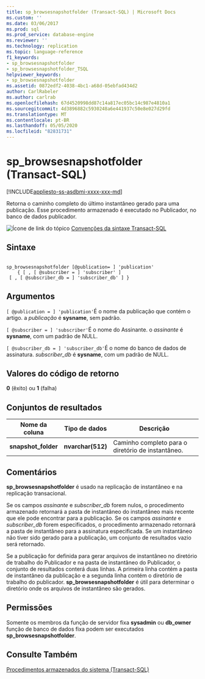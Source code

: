 ```yaml
---
title: sp_browsesnapshotfolder (Transact-SQL) | Microsoft Docs
ms.custom: ''
ms.date: 03/06/2017
ms.prod: sql
ms.prod_service: database-engine
ms.reviewer: ''
ms.technology: replication
ms.topic: language-reference
f1_keywords:
- sp_browsesnapshotfolder
- sp_browsesnapshotfolder_TSQL
helpviewer_keywords:
- sp_browsesnapshotfolder
ms.assetid: 0872edf2-4038-4bc1-a68d-05ebfad434d2
author: CarlRabeler
ms.author: carlrab
ms.openlocfilehash: 67d4520998dd87c14a817ec05bc14c987e4810a1
ms.sourcegitcommit: 4d3896882c5930248a6e441937c50e8e027d29fd
ms.translationtype: MT
ms.contentlocale: pt-BR
ms.lasthandoff: 05/05/2020
ms.locfileid: "82831731"
---
```

# <a name="sp_browsesnapshotfolder-transact-sql"></a>sp_browsesnapshotfolder (Transact-SQL)
[!INCLUDE[appliesto-ss-asdbmi-xxxx-xxx-md](../../includes/appliesto-ss-asdbmi-xxxx-xxx-md.md)]

  Retorna o caminho completo do último instantâneo gerado para uma publicação. Esse procedimento armazenado é executado no Publicador, no banco de dados publicador.  
  
 ![Ícone de link do tópico](../../database-engine/configure-windows/media/topic-link.gif "Ícone de link do tópico") [Convenções da sintaxe Transact-SQL](../../t-sql/language-elements/transact-sql-syntax-conventions-transact-sql.md)  
  
## <a name="syntax"></a>Sintaxe  
  
```  
  
sp_browsesnapshotfolder [@publication= ] 'publication'  
    { [ , [ @subscriber = ] 'subscriber' ]  
 [ , [ @subscriber_db = ] 'subscriber_db' ] }  
```  
  
## <a name="arguments"></a>Argumentos  
`[ @publication = ] 'publication'`É o nome da publicação que contém o artigo. a *publicação* é **sysname**, sem padrão.  
  
`[ @subscriber = ] 'subscriber'`É o nome do Assinante. o *assinante* é **sysname**, com um padrão de NULL.  
  
`[ @subscriber_db = ] 'subscriber_db'`É o nome do banco de dados de assinatura. *subscriber_db* é **sysname**, com um padrão de NULL.  
  
## <a name="return-code-values"></a>Valores do código de retorno  
 **0** (êxito) ou **1** (falha)  
  
## <a name="result-sets"></a>Conjuntos de resultados  
  
|Nome da coluna|Tipo de dados|Descrição|  
|-----------------|---------------|-----------------|  
|**snapshot_folder**|**nvarchar(512)**|Caminho completo para o diretório de instantâneo.|  
  
## <a name="remarks"></a>Comentários  
 **sp_browsesnapshotfolder** é usado na replicação de instantâneo e na replicação transacional.  
  
 Se os campos *assinante* e *subscriber_db* forem nulos, o procedimento armazenado retornará a pasta de instantâneo do instantâneo mais recente que ele pode encontrar para a publicação. Se os campos *assinante* e *subscriber_db* forem especificados, o procedimento armazenado retornará a pasta de instantâneo para a assinatura especificada. Se um instantâneo não tiver sido gerado para a publicação, um conjunto de resultados vazio será retornado.  
  
 Se a publicação for definida para gerar arquivos de instantâneo no diretório de trabalho do Publicador e na pasta de instantâneo do Publicador, o conjunto de resultados conterá duas linhas. A primeira linha contém a pasta de instantâneo da publicação e a segunda linha contém o diretório de trabalho do publicador. **sp_browsesnapshotfolder** é útil para determinar o diretório onde os arquivos de instantâneo são gerados.  
  
## <a name="permissions"></a>Permissões  
 Somente os membros da função de servidor fixa **sysadmin** ou **db_owner** função de banco de dados fixa podem ser executados **sp_browsesnapshotfolder**.  
  
## <a name="see-also"></a>Consulte Também  
 [Procedimentos armazenados do sistema &#40;Transact-SQL&#41;](../../relational-databases/system-stored-procedures/system-stored-procedures-transact-sql.md)  
  
  
